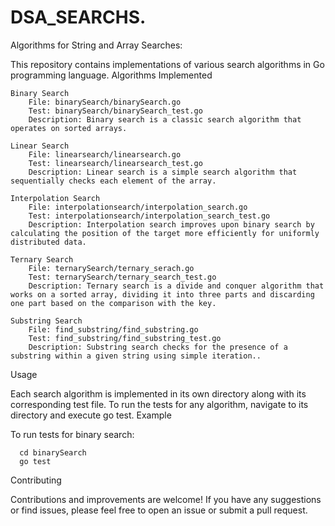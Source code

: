 # DSA_SEARCHS.

Algorithms for String and Array Searches:

This repository contains implementations of various search algorithms in Go programming language.
Algorithms Implemented

    Binary Search
        File: binarySearch/binarySearch.go
        Test: binarySearch/binarySearch_test.go
        Description: Binary search is a classic search algorithm that operates on sorted arrays.

    Linear Search
        File: linearsearch/linearsearch.go
        Test: linearsearch/linearsearch_test.go
        Description: Linear search is a simple search algorithm that sequentially checks each element of the array.

    Interpolation Search
        File: interpolationsearch/interpolation_search.go
        Test: interpolationsearch/interpolation_search_test.go
        Description: Interpolation search improves upon binary search by calculating the position of the target more efficiently for uniformly distributed data.

    Ternary Search
        File: ternarySearch/ternary_serach.go
        Test: ternarySearch/ternary_search_test.go
        Description: Ternary search is a divide and conquer algorithm that works on a sorted array, dividing it into three parts and discarding one part based on the comparison with the key.

    Substring Search
        File: find_substring/find_substring.go
        Test: find_substring/find_substring_test.go
        Description: Substring search checks for the presence of a substring within a given string using simple iteration..

Usage

Each search algorithm is implemented in its own directory along with its corresponding test file. To run the tests for any algorithm, navigate to its directory and execute go test.
Example

To run tests for binary search:



      cd binarySearch
      go test

Contributing

Contributions and improvements are welcome! If you have any suggestions or find issues, please feel free to open an issue or submit a pull request.
